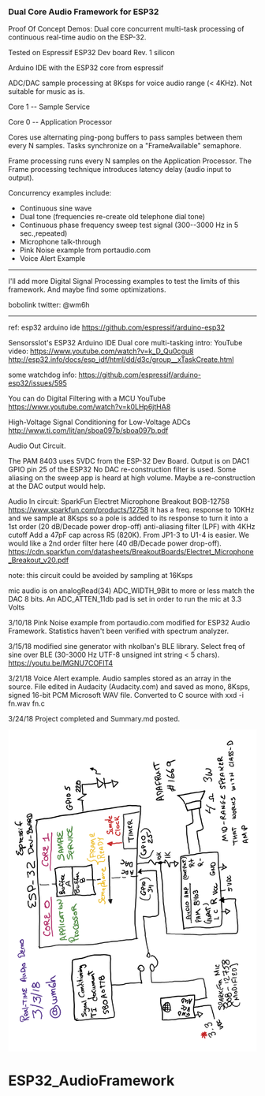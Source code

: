 ### Dual Core Audio Framework for ESP32
Proof Of Concept Demos:
Dual core concurrent multi-task processing of continuous real-time audio
on the ESP-32.

Tested on Espressif ESP32 Dev board
Rev. 1 silicon

Arduino IDE with the ESP32 core from espressif

ADC/DAC sample processing at 8Ksps for voice audio range (< 4KHz).
Not suitable for music as is.

Core 1 -- Sample Service

Core 0 -- Application Processor

Cores use alternating ping-pong buffers to pass samples between them every
N samples. Tasks synchronize on a "FrameAvailable" semaphore.

Frame processing
runs every N samples on the Application Processor. The Frame processing technique
introduces latency delay (audio input to output).

Concurrency examples include:
* Continuous sine wave
* Dual tone (frequencies re-create old telephone dial tone)
* Continuous phase frequency sweep test signal (300--3000 Hz in 5 sec.,repeated)
* Microphone talk-through
* Pink Noise example from portaudio.com
* Voice Alert Example
__________________________________________________________________


I'll add more Digital Signal Processing examples to test the limits of this
framework. And maybe find some optimizations.


bobolink
twitter: @wm6h

__________________________________________________________________

ref:
esp32 arduino ide
https://github.com/espressif/arduino-esp32

Sensorsslot's ESP32 Arduino IDE Dual core multi-tasking intro:
YouTube video: https://www.youtube.com/watch?v=k_D_Qu0cgu8
 http://esp32.info/docs/esp_idf/html/dd/d3c/group__xTaskCreate.html

some watchdog info:
 https://github.com/espressif/arduino-esp32/issues/595

You can do Digital Filtering with a MCU
YouTube https://www.youtube.com/watch?v=k0LHp6jtHA8

High-Voltage Signal Conditioning for Low-Voltage ADCs
http://www.ti.com/lit/an/sboa097b/sboa097b.pdf

Audio Out Circuit.

The PAM 8403 uses 5VDC from the ESP-32 Dev Board.
Output is on DAC1 GPIO pin 25 of the ESP32
No DAC re-construction filter is used.
Some aliasing on the sweep app is heard at high volume. Maybe a re-construction
at the DAC output would help.

Audio In circuit: SparkFun Electret Microphone Breakout BOB-12758
https://www.sparkfun.com/products/12758
It has a freq. response to 10KHz and we sample at 8Ksps so a pole is added to
its response to turn it into a 1st order (20 dB/Decade power drop-off)
anti-aliasing filter (LPF) with 4KHz cutoff
Add a 47pF cap across R5 (820K). From JP1-3 to U1-4 is easier.
We would like a 2nd order filter here (40 dB/Decade power drop-off).
 https://cdn.sparkfun.com/datasheets/BreakoutBoards/Electret_Microphone_Breakout_v20.pdf

note: this circuit could be avoided by sampling at 16Ksps


mic audio is on analogRead(34)
ADC_WIDTH_9Bit to more or less match the DAC 8 bits.
An ADC_ATTEN_11db pad is set in order to run the mic at 3.3 Volts

3/10/18 Pink Noise example from portaudio.com modified for ESP32 Audio Framework. Statistics haven't been verified with spectrum analyzer.

3/15/18 modified sine generator with nkolban's BLE library. Select freq of sine over BLE (30-3000 Hz UTF-8 
unsigned int string < 5 chars).   https://youtu.be/MGNU7COFlT4

3/21/18 Voice Alert example. Audio samples stored as an array in the source. File edited in Audacity (Audacity.com) and saved as mono, 8Ksps, signed 16-bit PCM Microsoft WAV file. Converted to C source with xxd -i fn.wav fn.c

3/24/18 Project completed and Summary.md posted.

![BlockDiagram](/ESP32AudioFrameworkBlock.png)
# ESP32_AudioFramework
